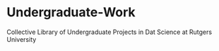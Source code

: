 # Undergraduate-Work
Collective Library of Undergraduate Projects in Dat Science at Rutgers University

